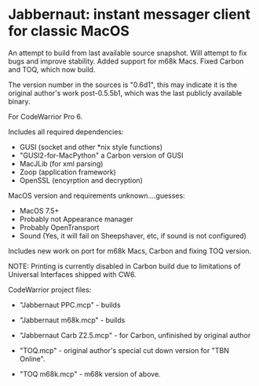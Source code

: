 Jabbernaut: instant messager client for classic MacOS
===============

An attempt to build from last available source snapshot.  Will attempt to fix bugs and improve stability.  Added support for m68k Macs.  Fixed Carbon and TOQ, which now build.

The version number in the sources is "0.6d1", this may indicate it is the original author's work post-0.5.5b1, which was the last publicly available binary.

For CodeWarrior Pro 6.

Includes all required dependencies:
+ GUSI (socket and other *nix style functions)
+ "GUSI2-for-MacPython" a Carbon version of GUSI
+ MacJLib (for xml parsing)
+ Zoop (application framework)
+ OpenSSL (encyrption and decryption)

MacOS version and requirements unknown....guesses:
+ MacOS 7.5+
+ Probably not Appearance manager
+ Probably OpenTransport
+ Sound (Yes, it will fail on Sheepshaver, etc, if sound is not configured)

Includes new work on port for m68k Macs, Carbon and fixing TOQ version.

NOTE: Printing is currently disabled in Carbon build due to limitations of Universal Interfaces shipped with CW6.

CodeWarrior project files:

+ "Jabbernaut PPC.mcp" - builds
+ "Jabbernaut m68k.mcp" - builds
+ "Jabbernaut Carb Z2.5.mcp" - for Carbon, unfinished by original author

+ "TOQ.mcp" - original author's special cut down version for "TBN Online".
+ "TOQ m68k.mcp" - m68k version of above.